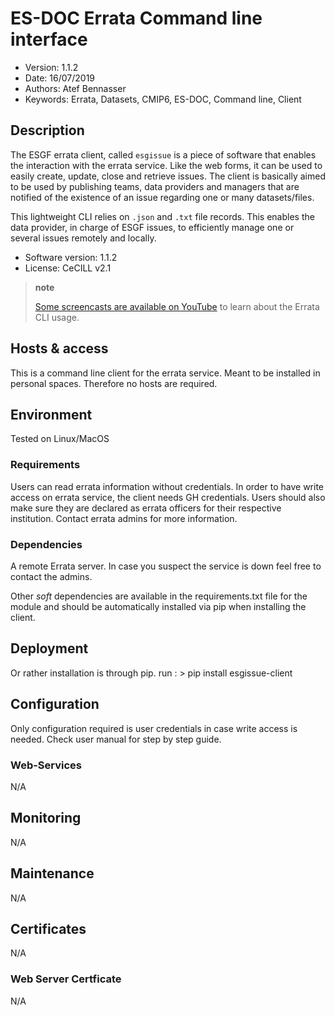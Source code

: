 # ES-DOC Errata Command line interface

* Version: 1.1.2
* Date: 16/07/2019
* Authors: Atef Bennasser
* Keywords: Errata, Datasets, CMIP6, ES-DOC, Command line, Client

## Description

The ESGF errata client, called `esgissue` is a piece of software that
enables the interaction with the errata service. Like the web forms, it
can be used to easily create, update, close and retrieve issues. The
client is basically aimed to be used by publishing teams, data providers
and managers that are notified of the existence of an issue regarding
one or many datasets/files.

This lightweight CLI relies on `.json` and `.txt` file records. This
enables the data provider, in charge of ESGF issues, to efficiently
manage one or several issues remotely and locally.

* Software version: 1.1.2
* License: CeCILL v2.1

> **note**
>
> [Some screencasts are available on
> YouTube](https://www.youtube.com/channel/UCFVy0HC9cnGbIKc6UsDIHDA/playlists)
> to learn about the Errata CLI usage.


## Hosts & access

This is a command line client for the errata service. 
Meant to be installed in personal spaces. 
Therefore no hosts are required. 

## Environment

Tested on Linux/MacOS

### Requirements

Users can read errata information without credentials. 
In order to have write access on errata service, the client needs
GH credentials. Users should also make sure they are declared as 
errata officers for their respective institution. Contact errata
admins for more information.


### Dependencies

A remote Errata server. In case you suspect the service is down
feel free to contact the admins.
 
Other *soft* dependencies are available in the requirements.txt 
file for the module and should be automatically installed via 
pip when installing the client.

## Deployment

Or rather installation is through pip. 
run : > pip install esgissue-client


## Configuration

Only configuration required is user credentials in case write 
access is needed. Check user manual for step by step guide. 

### Web-Services
N/A
## Monitoring
N/A
## Maintenance
N/A
## Certificates 
N/A
### Web Server Certficate 
N/A
